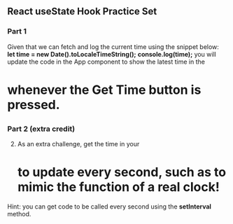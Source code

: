 ## React useState Hook Practice Set

### Part 1
Given that we can fetch and log the current time using the snippet below:
    __let time = new Date().toLocaleTimeString();__
    __console.log(time);__
you will update the code in the App component to show the latest time in the <h1> whenever the Get Time button is pressed.

### Part 2 (extra credit)
2. As an extra challenge, get the time in your <h1> to update every second, such as to mimic the function of a real clock!

Hint: you can get code to be called every second using the __setInterval__ method.